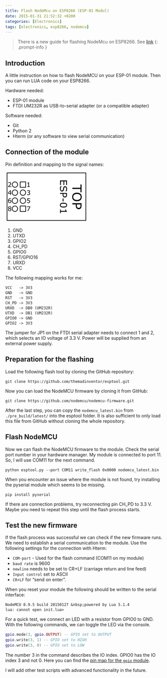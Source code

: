 ```yaml
---
title: Flash NodeMcu on ESP8266 (ESP-01 Modul)
date: 2015-01-31 21:52:32 +0200
categories: [Electronics]
tags: [electronics, esp8266, nodemcu]
---
```


<!-- prettier-ignore-start -->
> There is a new guide for flashing NodeMcu on ESP8266. See [link](/posts/getting-nodemcu-running-on-an-ESP-01-module-in-2016/)
{: .prompt-info }
<!-- prettier-ignore-end -->

## Introduction

A little instruction on how to flash NodeMCU on your ESP-01 module.
Then you can run LUA code on your ESP8266.

Hardware needed:

- ESP-01 module
- FTDI UM232R as USB-to-serial adapter (or a compatible adapter)

Software needed:

- Git
- Python 2
- Hterm (or any software to view serial communication)

## Connection of the module

Pin definition and mapping to the signal names:

![ESP-01_PinNumber](/assets/img/2015/01/ESP-01_PinNumber.png)

1. GND
2. UTXD
3. GPIO2
4. CH_PD
5. GPIO0
6. RST/GPIO16
7. URXD
8. VCC

The following mapping works for me:

```
VCC   -> 3V3
GND   -> GND
RST   -> 3V3
CH_PD -> 3V3
URXD  -> DB0 (UM232R)
UTXD  -> DB1 (UM232R)
GPIO0 -> GND
GPIO2 -> 3V3
```

The jumper for JP1 on the FTDI serial adapter needs to connect 1 and 2, which selects an IO voltage of 3.3 V.
Power will be supplied from an external power supply.

## Preparation for the flashing

Load the following flash tool by cloning the GitHub repository:

```
git clone https://github.com/themadinventor/esptool.git
```

Now you can load the NodeMCU firmware by cloning it from GitHub:

```
git clone https://github.com/nodemcu/nodemcu-firmware.git
```

After the last step, you can copy the `nodemcu_latest.bin` from `./pre_build/latest/` into the esptool folder.
It is also sufficient to only load this file from GitHub without cloning the whole repository.

## Flash NodeMCU

Now we can flash the NodeMCU firmware to the module.
Check the serial port number in your hardware manager.
My module is connected to port 11.
So, I will use COM11 for the next command.

```
python esptool.py --port COM11 write_flash 0x0000 nodemcu_latest.bin
```

When you encounter an issue where the module is not found, try installing the pyserial module which seems to be missing.

```
pip install pyserial
```

If there are connection problems, try reconnecting pin CH_PD to 3.3 V.
Maybe you need to repeat this step until the flash process starts.

## Test the new firmware

If the flash process was successful we can check if the new firmware runs.
We need to establish a serial communication to the module.
Use the following settings for the connection with Hterm:

- `COM-port` - Used for the flash command (COM11 on my module)
- `baud rate` is 9600
- `newline` needs to be set to CR+LF (carriage return and line feed)
- `Input control` set to ASCII
- `CR+LF` for “send on enter”.

When you reset your module the following should be written to the serial interface:

```
NodeMCU 0.9.5 build 20150127 &nbsp;powered by Lua 5.1.4
lua: cannot open init.lua>
```

For a quick test, we connect an LED with a resistor from GPIO0 to GND.
With the following commands, we can toggle the LED via the console.

```lua
gpio.mode(3, gpio.OUTPUT) -- GPIO set to OUTPUT
gpio.write(3, 1) -- GPIO set to HIGH
gpio.write(3, 0) -- GPIO set to LOW
```

The number 3 in the command describes the IO index. GPIO0 has the IO index 3 and not 0. Here you can find the [pin map for the `gpio` module](https://nodemcu.readthedocs.io/en/master/modules/gpio/#gpio-module).

I will add other test scripts with advanced functionality in the future.
